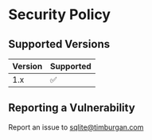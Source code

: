 # Security Policy

## Supported Versions

| Version | Supported          |
| ------- | ------------------ |
| 1.x     | :white_check_mark: |

## Reporting a Vulnerability

Report an issue to sqlite@timburgan.com
